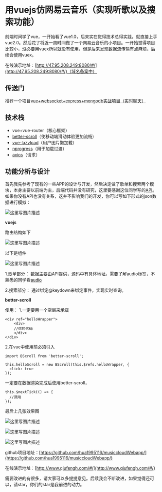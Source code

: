 # 用vuejs仿网易云音乐（实现听歌以及搜索功能）
前端时间学了vue，一开始看了vue1.0，后来实在觉得技术总得实践，就直接上手vue2.0。然后花了将近一周时间做了一个网易云音乐的小项目。一开始觉得项目比较小，没必要用vuex所以就没有使用，但是后来发现数据流传输有点麻烦，后续会使用vuex。

在线演示地址：[http://47.95.208.249:8080/#/](http://47.95.208.249:8080/#/)（域名备案中）
## 传送门

推荐一个项目[vue+websocket+express+mongodb实战项目（实时聊天）](https://github.com/hua1995116/webchat)

## 技术栈

 - vue+vue-router（核心框架）
 - [better-scroll](https://github.com/ustbhuangyi/better-scroll)（使移动端滑动体验更加流畅）
 - [vue-lazyload](https://www.npmjs.com/package/vue-lazyload)（用户图片懒加载）
 - [nprogress](https://www.npmjs.com/package/nprogress)（用于加载过渡）
 - [ axios](https://www.npmjs.com/package/axios)（请求）

## 功能分析与设计
首先我先参考了现有的一些APP的设计与开发，然后决定做了歌单和搜索两个模块，本身主要以前端为主，后端代码并没有研究，这里要感谢这位同学写的[API](https://github.com/zvenshy/venmusic)。如果你没有API也没有关系，这并不影响我们的开发，你可以写如下形式的json数据进行模拟：

![这里写图片描述](http://img.blog.csdn.net/20170329172932380)

**vuejs**

路由结构如下

![这里写图片描述](http://img.blog.csdn.net/20170329173152290)

以下是组件

![这里写图片描述](http://img.blog.csdn.net/20170329173309870)

1.歌单部分：
数据主要由API提供，源码中有具体地址。需要了解audio标签，不熟悉的同学看[audio](http://www.cnblogs.com/tianma3798/p/6033108.html)

2.搜索部分：
通过绑定@keydown来绑定事件，实现实时查询。

**better-scroll**

使用：
1.一定要用一个空层来承载

```
<div ref="helloWrapper">
	<div>
	//你的代码
	</div>
</div>
```

2.在vue中使用前必须引入

```
import BScroll from 'better-scroll';

this.helloScroll = new BScroll(this.$refs.helloWrapper, {
  click: true
});
```
一定要在数据渲染完成后使用better-scroll，

```
this.$nextTick(() => {
  //调用
});
```

最后上几张效果图


![这里写图片描述](http://img.blog.csdn.net/20170329175225335?watermark/2/text/aHR0cDovL2Jsb2cuY3Nkbi5uZXQvYmx1ZWJsdWVza3lodWE=/font/5a6L5L2T/fontsize/400/fill/I0JBQkFCMA==/dissolve/70/gravity/SouthEast)

![这里写图片描述](http://img.blog.csdn.net/20170329175246881?watermark/2/text/aHR0cDovL2Jsb2cuY3Nkbi5uZXQvYmx1ZWJsdWVza3lodWE=/font/5a6L5L2T/fontsize/400/fill/I0JBQkFCMA==/dissolve/70/gravity/SouthEast)

![这里写图片描述](http://img.blog.csdn.net/20170329175301320?watermark/2/text/aHR0cDovL2Jsb2cuY3Nkbi5uZXQvYmx1ZWJsdWVza3lodWE=/font/5a6L5L2T/fontsize/400/fill/I0JBQkFCMA==/dissolve/70/gravity/SouthEast)

github项目地址：[https://github.com/hua1995116/musiccloudWebapp/](https://github.com/hua1995116/musiccloudWebapp/)

在线演示地址：[http://www.qiufengh.com/#/](http://www.qiufengh.com/#/)

需要改进的有很多，请大家可以多提提意见。后续我会不断改进，如果觉得还可以，请star，你们的star是我前进的动力。


